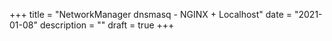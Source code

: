 +++
title = "NetworkManager dnsmasq - NGINX + Localhost"
date = "2021-01-08"
description = ""
draft = true
+++